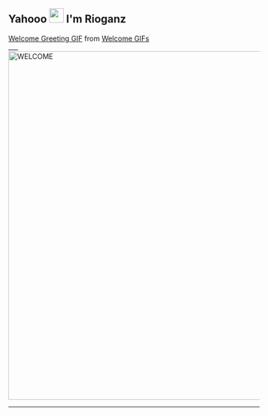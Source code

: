 ## Yahooo <img src="https://github.com/TheDudeThatCode/TheDudeThatCode/blob/master/Assets/Hi.gif" width="29px"> I'm Rioganz
<div class="tenor-gif-embed" data-postid="14109983" data-share-method="host" data-width="100%" data-aspect-ratio="1.3142857142857143"><a href="https://tenor.com/view/welcome-greeting-gif-14109983">Welcome Greeting GIF</a> from <a href="https://tenor.com/search/welcome-gifs">Welcome GIFs</a></div><script type="text/javascript" async src="https://tenor.com/embed.js"></script>
___

<img src="https://media.tenor.com/images/7a570173867f3518fbc3f94c1c113be3/tenor.gif" alt="WELCOME" width="700" />

___
